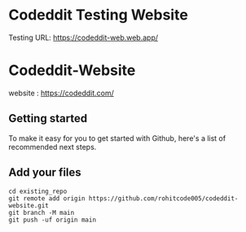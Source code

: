 # Codeddit Testing Website
Testing URL: https://codeddit-web.web.app/

# Codeddit-Website
website : https://codeddit.com/


## Getting started

To make it easy for you to get started with Github, here's a list of recommended next steps.

## Add your files

```
cd existing_repo
git remote add origin https://github.com/rohitcode005/codeddit-website.git
git branch -M main
git push -uf origin main
```
